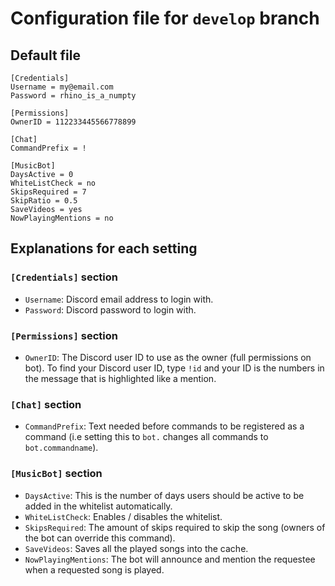 # Configuration file for `develop` branch

## Default file

    [Credentials]
    Username = my@email.com
    Password = rhino_is_a_numpty
    
    [Permissions]
    OwnerID = 112233445566778899
    
    [Chat]
    CommandPrefix = !
    
    [MusicBot]
    DaysActive = 0
    WhiteListCheck = no
    SkipsRequired = 7
    SkipRatio = 0.5
    SaveVideos = yes
    NowPlayingMentions = no

## Explanations for each setting

### `[Credentials]` section

- `Username`: Discord email address to login with.
- `Password`: Discord password to login with.

### `[Permissions]` section

- `OwnerID`: The Discord user ID to use as the owner (full permissions on bot). To find your Discord user ID, type `!id` and your ID is the numbers in the message that is highlighted like a mention.

### `[Chat]` section

- `CommandPrefix`: Text needed before commands to be registered as a command (i.e setting this to `bot.` changes all commands to `bot.commandname`).

### `[MusicBot]` section

- `DaysActive`: This is the number of days users should be active to be added in the whitelist automatically.
- `WhiteListCheck`: Enables / disables the whitelist.
- `SkipsRequired`: The amount of skips required to skip the song (owners of the bot can override this command).
- `SaveVideos`: Saves all the played songs into the cache.
- `NowPlayingMentions`: The bot will announce and mention the requestee when a requested song is played.
